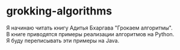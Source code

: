 # grokking-algorithms
<p>Я начинаю читать книгу Адитья Бхаргава "Грокаем алгоритмы".<br> 
В книге приводятся примеры реализации алгоритмов на Python.<br> 
Я буду переписывать эти примеры на Java.</p>
